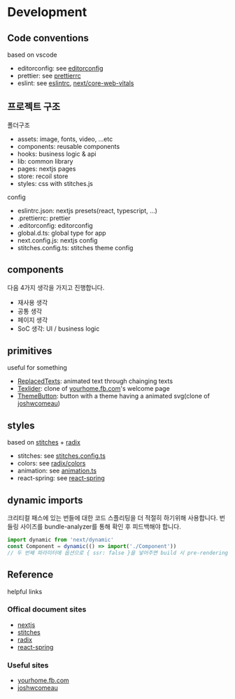 # Development

## Code conventions

based on vscode

- editorconfig: see [editorconfig](../.editorconfig)
- prettier: see [prettierrc](../.prettierrc)
- eslint: see [eslintrc](../.eslintrc.json), [next/core-web-vitals](https://nextjs.org/docs/basic-features/eslint)

## 프로젝트 구조

폴더구조

- assets: image, fonts, video, ...etc
- components: reusable components
- hooks: business logic & api
- lib: common library
- pages: nextjs pages
- store: recoil store
- styles: css with stitches.js

config

- eslintrc.json: nextjs presets(react, typescript, ...)
- .prettierrc: prettier
- .editorconfig: editorconfig
- global.d.ts: global type for app
- next.config.js: nextjs config
- stitches.config.ts: stitches theme config

## components

다음 4가지 생각을 가지고 진행합니다.

- 재사용 생각
- 공통 생각
- 페이지 생각
- SoC 생각: UI / business logic

## primitives

useful for something

- [ReplacedTexts](../src/components/primitives/ReplacedTexts.tsx): animated text through chainging texts
- [Texlider](../src/components/primitives/Texlider.tsx): clone of [yourhome.fb.com](https://yourhome.fb.com/)'s welcome page
- [ThemeButton](../src/components/primitives/ThemeButton.tsx): button with a theme having a animated svg(clone of [joshwcomeau](https://www.joshwcomeau.com/))

## styles

based on [stitches](https://stitches.dev/) + [radix](https://radix-ui.com/)

- stitches: see [stitches.config.ts](../stitches.config.ts)
- colors: see [radix/colors](https://www.radix-ui.com/colors)
- animation: see [animation.ts](../src/styles/animation.ts)
- react-spring: see [react-spring](https://react-spring.io/)

## dynamic imports

크리티컬 패스에 있는 번들에 대한 코드 스플리팅을 더 적절히 하기위해 사용합니다.
번들링 사이즈를 bundle-analyzer를 통해 확인 후 피드백해야 합니다.

```js
import dynamic from 'next/dynamic'
const Component = dynamic(() => import('./Component'))
// 두 번째 파라미터에 옵션으로 { ssr: false }을 넣어주면 build 시 pre-rendering에서 제외됩니다.
```

## Reference

helpful links

### Offical document sites

- [nextjs](https://nextjs.org)
- [stitches](https://stitches.dev/)
- [radix](https://www.radix-ui.com/)
- [react-spring](https://react-spring.io/)

### Useful sites

- [yourhome.fb.com](https://yourhome.fb.com/)
- [joshwcomeau](https://www.joshwcomeau.com/)
